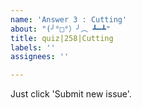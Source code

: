 ```yaml
---
name: 'Answer 3 : Cutting'
about: "(╯°□°）╯︵ ┻━┻"
title: quiz|258|Cutting
labels: ''
assignees: ''

---
```


Just click 'Submit new issue'.
